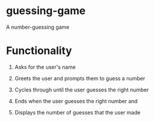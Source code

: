 # guessing-game
A number-guessing game

# Functionality

1. Asks for the user's name

2. Greets the user and prompts them to guess a number

3. Cycles through until the user guesses the right number

4. Ends when the user guesses the right number and 

5. Displays the number of guesses that the user made
